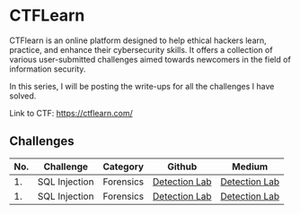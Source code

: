 # CTFLearn

CTFlearn is an online platform designed to help ethical hackers learn, practice, and enhance their cybersecurity skills. It offers a collection of various user-submitted challenges aimed towards newcomers in the field of information security.

In this series, I will be posting the write-ups for all the challenges I have solved. 

Link to CTF: https://ctflearn.com/

## Challenges

|No. |Challenge            |Category      |Github                  |Medium                              |
|----|---------------------|--------------|------------------------|------------------------------------|
|1.  |SQL Injection        |Forensics     |<a href="https://google.com">Detection Lab</a>|<a href="https://google.com">Detection Lab</a>|
|1.  |SQL Injection        |Forensics     |<a href="https://google.com">Detection Lab</a>|<a href="https://google.com">Detection Lab</a>|
